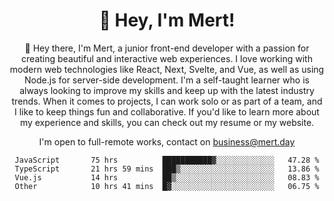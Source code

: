 <div align="center">
  <h1 align="center">👋 Hey, I'm Mert! </h1>
<p>
 🎉 Hey there, I'm Mert, a junior front-end developer with a passion for creating beautiful and interactive web experiences. I love working with modern web technologies like React, Next, Svelte, and Vue, as well as using Node.js for server-side development. I'm a self-taught learner who is always looking to improve my skills and keep up with the latest industry trends. When it comes to projects, I can work solo or as part of a team, and I like to keep things fun and collaborative. If you'd like to learn more about my experience and skills, you can check out my resume or my website.
</p>

  I'm open to full-remote works, contact on [business@mert.day](mailto:business@mert.day) 
  
<!--START_SECTION:waka-->

```text
JavaScript       75 hrs          ███████████▓░░░░░░░░░░░░░   47.28 %
TypeScript       21 hrs 59 mins  ███▒░░░░░░░░░░░░░░░░░░░░░   13.86 %
Vue.js           14 hrs          ██▒░░░░░░░░░░░░░░░░░░░░░░   08.83 %
Other            10 hrs 41 mins  █▓░░░░░░░░░░░░░░░░░░░░░░░   06.75 %
```

<!--END_SECTION:waka-->

<!--
I inspired from https://github.com/noirrs
You can check his page too!

Mert Doğu - Front-end Developer - mert.day
--> 
